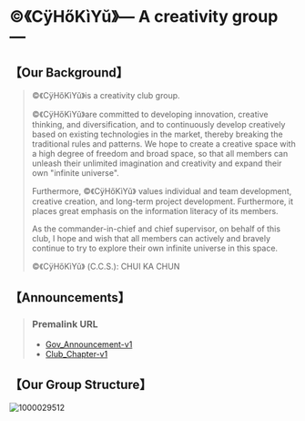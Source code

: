 # ©️《CÿHőKìYŭ》— A creativity group —
## 【Our Background】
> ©️《CÿHőKìYŭ》is a creativity club group.
> 
> ©️《CÿHőKìYŭ》are committed to developing innovation, creative thinking, and diversification, and to continuously develop creatively based on existing technologies in the market, thereby breaking the traditional rules and patterns. We hope to create a creative space with a high degree of freedom and broad space, so that all members can unleash their unlimited imagination and creativity and expand their own "infinite universe".
>
> Furthermore, ©️《CÿHőKìYŭ》 values ​​individual and team development, creative creation, and long-term project development. Furthermore, it places great emphasis on the information literacy of its members.
>
> As the commander-in-chief and chief supervisor, on behalf of this club, I hope and wish that all members can actively and bravely continue to try to explore their own infinite universe in this space.
>
> ©️《CÿHőKìYŭ》 (C.C.S.): CHUI KA CHUN
## 【Announcements】
> ### Premalink URL
> - [Gov_Announcement-v1](https://github.com/CHUI-KA-CHUN/-c-CyHoKiYu-/blob/main/GovAnnouncement_v1.md)
> - [Club_Chapter-v1](https://github.com/CHUI-KA-CHUN/-c-CyHoKiYu-/blob/main/Club_Chapter-v1.md)
## 【Our Group Structure】
![1000029512](https://github.com/user-attachments/assets/49723c1c-025f-4051-8a1d-02f1097622c5)
